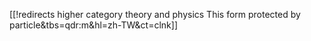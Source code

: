 [[!redirects higher category theory and physics This form protected by particle&amp;tbs=qdr:m&amp;hl=zh-TW&amp;ct=clnk]]

